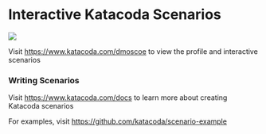 # Interactive Katacoda Scenarios

[![](http://shields.katacoda.com/katacoda/dmoscoe/count.svg)](https://www.katacoda.com/dmoscoe "Get your profile on Katacoda.com")

Visit https://www.katacoda.com/dmoscoe to view the profile and interactive scenarios

### Writing Scenarios
Visit https://www.katacoda.com/docs to learn more about creating Katacoda scenarios

For examples, visit https://github.com/katacoda/scenario-example
